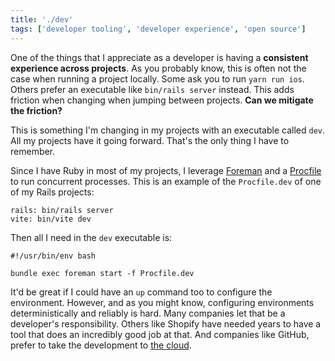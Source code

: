 ```yaml
---
title: './dev'
tags: ['developer tooling', 'developer experience', 'open source']
---
```


One of the things that I appreciate as a developer is having a **consistent experience across projects**.
As you probably know,
this is often not the case when running a project locally.
Some ask you to run `yarn run ios`.
Others prefer an executable like `bin/rails server` instead.
This adds friction when changing when jumping between projects.
**Can we mitigate the friction?**

This is something I'm changing in my projects with an executable called `dev`.
All my projects have it going forward.
That's the only thing I have to remember.

Since I have Ruby in most of my projects,
I leverage [Foreman](https://github.com/ddollar/foreman) and a [Procfile](https://devcenter.heroku.com/articles/procfile) to run concurrent processes.
This is an example of the `Procfile.dev` of one of my Rails projects:

```
rails: bin/rails server
vite: bin/vite dev
```

Then all I need in the `dev` executable is:

```language-bash
#!/usr/bin/env bash

bundle exec foreman start -f Procfile.dev
```

It'd be great if I could have an `up` command too to configure the environment.
However,
and as you might know,
configuring environments deterministically and reliably is hard.
Many companies let that be a developer's responsibility.
Others like Shopify have needed years to have a tool that does an incredibly good job at that.
And companies like GitHub,
prefer to take the development to [the cloud](https://github.com/features/codespaces).
